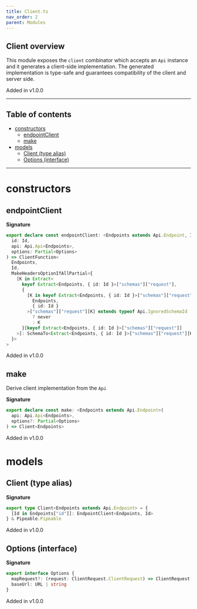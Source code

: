 ```yaml
---
title: Client.ts
nav_order: 2
parent: Modules
---
```


## Client overview

This module exposes the `client` combinator which accepts an `Api` instance
and it generates a client-side implementation. The generated implementation
is type-safe and guarantees compatibility of the client and server side.

Added in v1.0.0

---

<h2 class="text-delta">Table of contents</h2>

- [constructors](#constructors)
  - [endpointClient](#endpointclient)
  - [make](#make)
- [models](#models)
  - [Client (type alias)](#client-type-alias)
  - [Options (interface)](#options-interface)

---

# constructors

## endpointClient

**Signature**

```ts
export declare const endpointClient: <Endpoints extends Api.Endpoint, Id extends Endpoints["id"]>(
  id: Id,
  api: Api.Api<Endpoints>,
  options: Partial<Options>
) => ClientFunction<
  Endpoints,
  Id,
  MakeHeadersOptionIfAllPartial<{
    [K in Extract<
      keyof Extract<Endpoints, { id: Id }>["schemas"]["request"],
      {
        [K in keyof Extract<Endpoints, { id: Id }>["schemas"]["request"]]: Extract<
          Endpoints,
          { id: Id }
        >["schemas"]["request"][K] extends typeof Api.IgnoredSchemaId
          ? never
          : K
      }[keyof Extract<Endpoints, { id: Id }>["schemas"]["request"]]
    >]: SchemaTo<Extract<Endpoints, { id: Id }>["schemas"]["request"][K]>
  }>
>
```

Added in v1.0.0

## make

Derive client implementation from the `Api`

**Signature**

```ts
export declare const make: <Endpoints extends Api.Endpoint>(
  api: Api.Api<Endpoints>,
  options?: Partial<Options>
) => Client<Endpoints>
```

Added in v1.0.0

# models

## Client (type alias)

**Signature**

```ts
export type Client<Endpoints extends Api.Endpoint> = {
  [Id in Endpoints["id"]]: EndpointClient<Endpoints, Id>
} & Pipeable.Pipeable
```

Added in v1.0.0

## Options (interface)

**Signature**

```ts
export interface Options {
  mapRequest?: (request: ClientRequest.ClientRequest) => ClientRequest.ClientRequest
  baseUrl: URL | string
}
```

Added in v1.0.0
